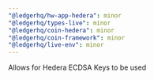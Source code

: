 ```yaml
---
"@ledgerhq/hw-app-hedera": minor
"@ledgerhq/types-live": minor
"@ledgerhq/coin-hedera": minor
"@ledgerhq/coin-framework": minor
"@ledgerhq/live-env": minor
---
```


Allows for Hedera ECDSA Keys to be used
